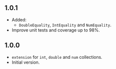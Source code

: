 ## 1.0.1

- Added:
  - `DoubleEquality`, `IntEquality` and `NumEquality`.
- Improve unit tests and coverage up to 98%.

## 1.0.0

- `extension` for `int`, `double` and `num` collections.
- Initial version.
